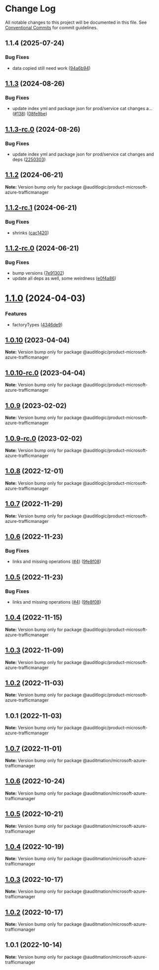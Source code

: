 # Change Log

All notable changes to this project will be documented in this file.
See [Conventional Commits](https://conventionalcommits.org) for commit guidelines.

## 1.1.4 (2025-07-24)


### Bug Fixes

* data copied still need work ([94a6b94](https://github.com/zerobias-org/product/commit/94a6b942fb0516367548599d739529536132755a))





## [1.1.3](https://github.com/auditlogic/product/compare/@auditlogic/product-microsoft-azure-trafficmanager@1.1.2...@auditlogic/product-microsoft-azure-trafficmanager@1.1.3) (2024-08-26)


### Bug Fixes

* update index yml and package json for prod/service cat changes a… ([#138](https://github.com/auditlogic/product/issues/138)) ([08fe9be](https://github.com/auditlogic/product/commit/08fe9beb1c8457462a19bc69caa02e6212d97e1a))





## [1.1.3-rc.0](https://github.com/auditlogic/product/compare/@auditlogic/product-microsoft-azure-trafficmanager@1.1.2...@auditlogic/product-microsoft-azure-trafficmanager@1.1.3-rc.0) (2024-08-26)


### Bug Fixes

* update index yml and package json for prod/service cat changes and deps ([2250303](https://github.com/auditlogic/product/commit/225030363a363608240135b7ebed386b28f01e4b))





## [1.1.2](https://github.com/auditlogic/product/compare/@auditlogic/product-microsoft-azure-trafficmanager@1.1.2-rc.1...@auditlogic/product-microsoft-azure-trafficmanager@1.1.2) (2024-06-21)

**Note:** Version bump only for package @auditlogic/product-microsoft-azure-trafficmanager





## [1.1.2-rc.1](https://github.com/auditlogic/product/compare/@auditlogic/product-microsoft-azure-trafficmanager@1.1.2-rc.0...@auditlogic/product-microsoft-azure-trafficmanager@1.1.2-rc.1) (2024-06-21)


### Bug Fixes

* shrinks ([cac1420](https://github.com/auditlogic/product/commit/cac14200fefcd8183ab69fe89a47bd3f70f563e9))





## [1.1.2-rc.0](https://github.com/auditlogic/product/compare/@auditlogic/product-microsoft-azure-trafficmanager@1.1.0...@auditlogic/product-microsoft-azure-trafficmanager@1.1.2-rc.0) (2024-06-21)


### Bug Fixes

* bump versions ([7e91302](https://github.com/auditlogic/product/commit/7e913023b8b312150ed7762c32fbbe616be71de5))
* update all deps as well, some weirdness ([e0f4a86](https://github.com/auditlogic/product/commit/e0f4a864714e2d3de6bbf3da014d5312fe53be2f))





# [1.1.0](https://github.com/auditlogic/product/compare/@auditlogic/product-microsoft-azure-trafficmanager@1.0.10...@auditlogic/product-microsoft-azure-trafficmanager@1.1.0) (2024-04-03)


### Features

* factoryTypes ([4346de9](https://github.com/auditlogic/product/commit/4346de92693aee892fccf725338ffc7b80ab182b))





## [1.0.10](https://github.com/auditlogic/product/compare/@auditlogic/product-microsoft-azure-trafficmanager@1.0.9...@auditlogic/product-microsoft-azure-trafficmanager@1.0.10) (2023-04-04)

**Note:** Version bump only for package @auditlogic/product-microsoft-azure-trafficmanager





## [1.0.10-rc.0](https://github.com/auditlogic/product/compare/@auditlogic/product-microsoft-azure-trafficmanager@1.0.9...@auditlogic/product-microsoft-azure-trafficmanager@1.0.10-rc.0) (2023-04-04)

**Note:** Version bump only for package @auditlogic/product-microsoft-azure-trafficmanager





## [1.0.9](https://github.com/auditlogic/product/compare/@auditlogic/product-microsoft-azure-trafficmanager@1.0.8...@auditlogic/product-microsoft-azure-trafficmanager@1.0.9) (2023-02-02)

**Note:** Version bump only for package @auditlogic/product-microsoft-azure-trafficmanager





## [1.0.9-rc.0](https://github.com/auditlogic/product/compare/@auditlogic/product-microsoft-azure-trafficmanager@1.0.8...@auditlogic/product-microsoft-azure-trafficmanager@1.0.9-rc.0) (2023-02-02)

**Note:** Version bump only for package @auditlogic/product-microsoft-azure-trafficmanager





## [1.0.8](https://github.com/auditlogic/product/compare/@auditlogic/product-microsoft-azure-trafficmanager@1.0.7...@auditlogic/product-microsoft-azure-trafficmanager@1.0.8) (2022-12-01)

**Note:** Version bump only for package @auditlogic/product-microsoft-azure-trafficmanager





## [1.0.7](https://github.com/auditlogic/product/compare/@auditlogic/product-microsoft-azure-trafficmanager@1.0.6...@auditlogic/product-microsoft-azure-trafficmanager@1.0.7) (2022-11-29)

**Note:** Version bump only for package @auditlogic/product-microsoft-azure-trafficmanager





## [1.0.6](https://github.com/auditlogic/product/compare/@auditlogic/product-microsoft-azure-trafficmanager@1.0.4...@auditlogic/product-microsoft-azure-trafficmanager@1.0.6) (2022-11-23)


### Bug Fixes

* links and missing operations ([#4](https://github.com/auditlogic/product/issues/4)) ([9fe8f08](https://github.com/auditlogic/product/commit/9fe8f08fe7c57fdb79f991ac35bd6ac2e7dcad38))





## [1.0.5](https://github.com/auditlogic/product/compare/@auditlogic/product-microsoft-azure-trafficmanager@1.0.4...@auditlogic/product-microsoft-azure-trafficmanager@1.0.5) (2022-11-23)


### Bug Fixes

* links and missing operations ([#4](https://github.com/auditlogic/product/issues/4)) ([9fe8f08](https://github.com/auditlogic/product/commit/9fe8f08fe7c57fdb79f991ac35bd6ac2e7dcad38))





## [1.0.4](https://github.com/auditlogic/product/compare/@auditlogic/product-microsoft-azure-trafficmanager@1.0.3...@auditlogic/product-microsoft-azure-trafficmanager@1.0.4) (2022-11-15)

**Note:** Version bump only for package @auditlogic/product-microsoft-azure-trafficmanager





## [1.0.3](https://github.com/auditlogic/product/compare/@auditlogic/product-microsoft-azure-trafficmanager@1.0.2...@auditlogic/product-microsoft-azure-trafficmanager@1.0.3) (2022-11-09)

**Note:** Version bump only for package @auditlogic/product-microsoft-azure-trafficmanager





## [1.0.2](https://github.com/auditlogic/product/compare/@auditlogic/product-microsoft-azure-trafficmanager@1.0.1...@auditlogic/product-microsoft-azure-trafficmanager@1.0.2) (2022-11-03)

**Note:** Version bump only for package @auditlogic/product-microsoft-azure-trafficmanager





## 1.0.1 (2022-11-03)

**Note:** Version bump only for package @auditlogic/product-microsoft-azure-trafficmanager





## [1.0.7](https://github.com/auditmation/store-content/compare/@auditmation/microsoft-azure-trafficmanager@1.0.6...@auditmation/microsoft-azure-trafficmanager@1.0.7) (2022-11-01)

**Note:** Version bump only for package @auditmation/microsoft-azure-trafficmanager





## [1.0.6](https://github.com/auditmation/store-content/compare/@auditmation/microsoft-azure-trafficmanager@1.0.5...@auditmation/microsoft-azure-trafficmanager@1.0.6) (2022-10-24)

**Note:** Version bump only for package @auditmation/microsoft-azure-trafficmanager





## [1.0.5](https://github.com/auditmation/store-content/compare/@auditmation/microsoft-azure-trafficmanager@1.0.4...@auditmation/microsoft-azure-trafficmanager@1.0.5) (2022-10-21)

**Note:** Version bump only for package @auditmation/microsoft-azure-trafficmanager





## [1.0.4](https://github.com/auditmation/store-content/compare/@auditmation/microsoft-azure-trafficmanager@1.0.3...@auditmation/microsoft-azure-trafficmanager@1.0.4) (2022-10-19)

**Note:** Version bump only for package @auditmation/microsoft-azure-trafficmanager





## [1.0.3](https://github.com/auditmation/store-content/compare/@auditmation/microsoft-azure-trafficmanager@1.0.2...@auditmation/microsoft-azure-trafficmanager@1.0.3) (2022-10-17)

**Note:** Version bump only for package @auditmation/microsoft-azure-trafficmanager





## [1.0.2](https://github.com/auditmation/store-content/compare/@auditmation/microsoft-azure-trafficmanager@1.0.1...@auditmation/microsoft-azure-trafficmanager@1.0.2) (2022-10-17)

**Note:** Version bump only for package @auditmation/microsoft-azure-trafficmanager





## 1.0.1 (2022-10-14)

**Note:** Version bump only for package @auditmation/microsoft-azure-trafficmanager

